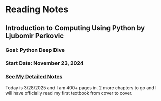 # Reading Notes
## Introduction to Computing Using Python by Ljubomir Perkovic
### Goal: Python Deep Dive
### Start Date: November 23, 2024
### [See My Detailed Notes](https://docs.google.com/document/d/1c3TPTE0SaY0XjpyGJ4QFH_X3ujTaPOkUBl3a84ErSXc/edit?usp=sharing)

Today is 3/28/2025 and I am 400+ pages in. 2 more chapters to go and I will have officially read my first textbook from cover to cover.